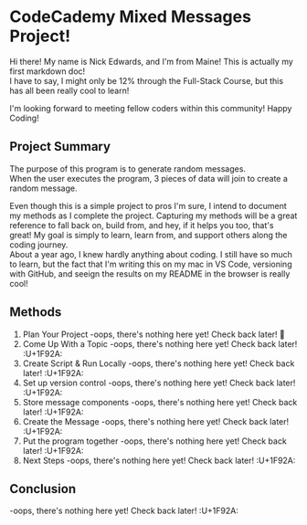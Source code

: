 # CodeCademy Mixed Messages Project!

Hi there! My name is Nick Edwards, and I'm from Maine!
This is actually my first markdown doc!<br>
I have to say, I might only be 12% through the Full-Stack Course, 
but this has all been really cool to learn!

I'm looking forward to meeting fellow coders within this community!
Happy Coding!

## Project Summary

The purpose of this program is to generate random messages.
<br>When the user executes the program, 3 pieces of data will join to create a random message.

Even though this is a simple project to pros I'm sure, I intend to document my methods as I complete the project.
Capturing my methods will be a great reference to fall back on, build from, and hey, if it helps you too, that's great!
My goal is simply to learn, learn from, and support others along the coding journey.
<br>About a year ago, I knew hardly anything about coding. I still have so much to learn, but the fact that I'm writing this on my mac in VS Code, versioning with GitHub, and seeign the results on my README in the browser is really cool!

## Methods

1. Plan Your Project
-oops, there's nothing here yet! Check back later! :zany_face:
2. Come Up With a Topic
-oops, there's nothing here yet! Check back later! :U+1F92A:
3. Create Script & Run Locally
-oops, there's nothing here yet! Check back later! :U+1F92A:
4. Set up version control
-oops, there's nothing here yet! Check back later! :U+1F92A:
5. Store message components
-oops, there's nothing here yet! Check back later! :U+1F92A:
6. Create the Message
-oops, there's nothing here yet! Check back later! :U+1F92A:
7. Put the program together
-oops, there's nothing here yet! Check back later! :U+1F92A:
8. Next Steps
-oops, there's nothing here yet! Check back later! :U+1F92A:

## Conclusion
-oops, there's nothing here yet! Check back later! :U+1F92A:



